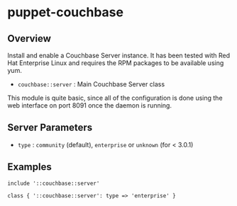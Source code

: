 # puppet-couchbase

## Overview

Install and enable a Couchbase Server instance. It has been tested with Red Hat
Enterprise Linux and requires the RPM packages to be available using yum.

* `couchbase::server` : Main Couchbase Server class

This module is quite basic, since all of the configuration is done using
the web interface on port 8091 once the daemon is running.

## Server Parameters

* `type` : `community` (default), `enterprise` or `unknown` (for < 3.0.1)

## Examples

```puppet
include '::couchbase::server'
```

```puppet
class { '::couchbase::server': type => 'enterprise' }
```

